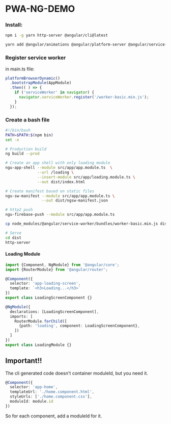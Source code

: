 # PWA-NG-DEMO

### Install:

```bash
npm i -g yarn http-server @angular/cli@latest
```

```bash
yarn add @angular/animations @angular/platform-server @angular/service-worker ng-pwa-tools web-push  
```

### Register service worker
in main.ts file:
```ts
platformBrowserDynamic()
  .bootstrapModule(AppModule)
  .then(( ) => {
    if ('serviceWorker' in navigator) {
      navigator.serviceWorker.register('/worker-basic.min.js');
    }
  });

```

### Create a bash file
```bash
#!/bin/bash
PATH=$PATH:$(npm bin)
set -x

# Production build
ng build --prod

# Create an app shell with only loading module
ngu-app-shell --module src/app/app.module.ts  \
              --url /loading \
              --insert-module src/app/loading.module.ts \
              --out dist/index.html

# Create manifest based on static files
ngu-sw-manifest --module src/app/app.module.ts \
                --out dist/ngsw-manifest.json

# http2 push
ngu-firebase-push --module src/app/app.module.ts

cp node_modules/@angular/service-worker/bundles/worker-basic.min.js dist/

# Serve
cd dist
http-server
```

#### Loading Module

```ts
import {Component, NgModule} from '@angular/core';
import {RouterModule} from '@angular/router';

@Component({
  selector: 'app-loading-screen',
  template: `<h3>Loading...</h3>`
})
export class LoadingScreenComponent {}

@NgModule({
  declarations: [LoadingScreenComponent],
  imports: [
    RouterModule.forChild([
      {path: 'loading', component: LoadingScreenComponent},
    ])
  ]
})
export class LoadingModule {}

```

## Important!!

The cli generated code doesn't container moduleId, but you need it.
```ts
@Component({
  selector: 'app-home',
  templateUrl: './home.component.html',
  styleUrls: ['./home.component.css'],
  moduleId: module.id
})
```
So for each component, add a moduleId for it.
